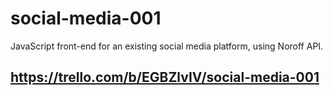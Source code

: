 # social-media-001
JavaScript front-end for an existing social media platform, using Noroff API.


## https://trello.com/b/EGBZlvIV/social-media-001 ##
